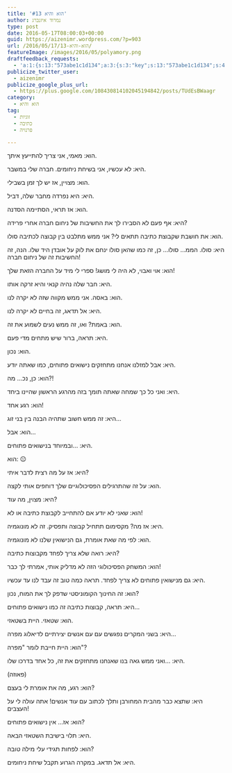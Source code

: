 ```yaml
---
title: 'הוא והיא #13'
author: נמרוד איזנברג
type: post
date: 2016-05-17T08:00:03+00:00
guid: https://aizenimr.wordpress.com/?p=903
url: /2016/05/17/הוא-והיא-13/
featureImage: /images/2016/05/polyamory.png
draftfeedback_requests:
  - 'a:1:{s:13:"573abe1c1d134";a:3:{s:3:"key";s:13:"573abe1c1d134";s:4:"time";s:10:"1463467548";s:7:"user_id";s:8:"91501967";}}'
publicize_twitter_user:
  - aizenimr
publicize_google_plus_url:
  - https://plus.google.com/108430814102045194842/posts/TUdEsBWaagr
category:
  - הוא והיא
tag:
  - זוגיות
  - כתיבה
  - פרנויה

---
```

<span lang="he-IL">הוא</span><span lang="en-US">: </span><span lang="he-IL">מאמי</span><span lang="en-US">, </span><span lang="he-IL">אני צריך להתייעץ איתך</span><span lang="en-US">.</span>

<span lang="he-IL">היא</span><span lang="en-US">: </span><span lang="he-IL">לא עכשיו</span><span lang="en-US">, אני בשיחת ניחומים. </span><span lang="he-IL">חברה שלי במשבר</span><span lang="en-US">.</span>

<span lang="he-IL">הוא</span><span lang="en-US">: </span><span lang="he-IL">מצויין</span><span lang="en-US">, </span><span lang="he-IL">אז יש לך זמן בשבילי</span><span lang="en-US">.</span>

<span lang="he-IL">היא</span><span lang="en-US">: </span><span lang="he-IL">היא נפרדה מחבר שלה</span><span lang="en-US">, </span><span lang="he-IL">דביל</span><span lang="en-US">.</span>

<span lang="he-IL">הוא</span><span lang="en-US">: </span><span lang="he-IL">אז תראי</span><span lang="en-US">, </span><span lang="he-IL">הסתיימה הסדנה</span><span lang="en-US">.</span>

<span lang="he-IL">היא</span><span lang="en-US">: </span><span lang="he-IL">אף פעם לא הסבירו לך את החשיבות של ניחום חברה אחרי פרידה</span><span lang="en-US">?</span>

<span lang="he-IL">הוא</span><span lang="en-US">: </span><span lang="he-IL">את חושבת שקבוצת כתיבה תתאים לי</span><span lang="en-US">? </span><span lang="he-IL">אני ממש מתלבט בין קבוצה לכתיבה סולו</span><span lang="en-US">.</span>

<span lang="he-IL">היא</span><span lang="en-US">: </span><span lang="he-IL">סולו</span><span lang="en-US">. </span><span lang="he-IL">הממ… סולו… כן</span><span lang="en-US">, </span><span lang="he-IL">זה כמו שהאן סולו ינחם את לוק על אובדן היד שלו.</span> <span lang="he-IL">הנה</span><span lang="en-US">, </span><span lang="he-IL">זה החשיבות זה של ניחום חברה</span><span lang="en-US">!</span>

<span lang="he-IL">הוא</span><span lang="en-US">: </span><span lang="he-IL">אוי ואבוי</span><span lang="en-US">, </span><span lang="he-IL">לא היה לי מושג</span><span lang="en-US">! </span><span lang="he-IL">ספרי לי מיד על החברה הזאת שלך</span><span lang="en-US">!</span>

<span lang="he-IL">היא</span><span lang="en-US">: </span><span lang="he-IL">חבר שלה נהיה קנאי והיא זרקה אותו</span><span lang="en-US">.</span>

<span lang="he-IL">הוא</span><span lang="en-US">: </span><span lang="he-IL">באסה</span><span lang="en-US">. </span><span lang="he-IL">אני ממש מקווה שזה לא יקרה לנו</span><span lang="en-US">.</span>

<span lang="he-IL">היא</span><span lang="en-US">: </span><span lang="he-IL">אל תדאג</span><span lang="en-US">, </span><span lang="he-IL">זה בחיים לא יקרה לנו</span><span lang="en-US">.</span>

<span lang="he-IL">הוא</span><span lang="en-US">: </span><span lang="he-IL">באמת</span><span lang="en-US">? </span><span lang="he-IL">ואו</span><span lang="en-US">, </span><span lang="he-IL">זה ממש נעים לשמוע את זה</span><span lang="en-US">.</span>

<span lang="he-IL">היא</span><span lang="en-US">: </span><span lang="he-IL">תראה</span><span lang="en-US">, </span><span lang="he-IL">ברור שיש מתחים מדי פעם</span><span lang="en-US">.</span>

<span lang="he-IL">הוא</span><span lang="en-US">: </span><span lang="he-IL">נכון</span><span lang="en-US">.</span>

<span lang="he-IL">היא</span><span lang="en-US">: </span><span lang="he-IL">אבל למזלנו אנחנו מתחזקים נישואים פתוחים</span><span lang="en-US">, </span><span lang="he-IL">כמו שאתה יודע</span><span lang="en-US">.</span>

<span lang="he-IL">הוא</span><span lang="en-US">: </span><span lang="he-IL">כן</span><span lang="en-US">, </span><span lang="he-IL">נכ… מה</span><span lang="en-US">?!</span>

<span lang="he-IL">היא</span><span lang="en-US">: </span><span lang="he-IL">ואני כל כך שמחה שאתה תומך בזה מהרגע הראשון שהיינו ביחד</span><span lang="en-US">.</span>

<span lang="he-IL">הוא</span><span lang="en-US">: </span><span lang="he-IL">רגע אחד</span><span lang="en-US">!</span>

<span lang="he-IL">היא</span><span lang="en-US">: </span><span lang="he-IL">זה ממש חשוב שתהיה הבנה בין בני זוג</span><span lang="en-US">&#8230;</span>

<span lang="he-IL">הוא</span><span lang="en-US">: </span><span lang="he-IL">אבל</span><span lang="en-US">&#8230;</span>

<span lang="he-IL">היא</span><span lang="en-US">: &#8230;</span><span lang="he-IL">ובמיוחד בנישואים פתוחים</span><span lang="en-US">.</span>

<span lang="he-IL">הוא</span><span lang="en-US">: 😐</span>

<span lang="he-IL">היא</span><span lang="en-US">: </span><span lang="he-IL">אז</span> <span lang="he-IL">על מה רצית לדבר איתי</span><span lang="en-US">?</span>

<span lang="he-IL">הוא</span><span lang="en-US">: </span><span lang="he-IL">על זה שהתרגילים הפסיכולוגיים שלך דוחפים אותי לקצה</span><span lang="en-US">.</span>

<span lang="he-IL">היא</span><span lang="en-US">: </span><span lang="he-IL">מצוין</span><span lang="en-US">, </span><span lang="he-IL">מה עוד</span><span lang="en-US">?</span>

<span lang="he-IL">הוא</span><span lang="en-US">: </span><span lang="he-IL">שאני לא יודע אם להתחייב לקבוצת כתיבה או לא</span><span lang="en-US">!</span>

<span lang="he-IL">היא</span><span lang="en-US">: </span><span lang="he-IL">אז מה</span><span lang="en-US">? </span><span lang="he-IL">מקסימום תתחיל קבוצה ותפסיק</span><span lang="en-US">. </span><span lang="he-IL">זה לא מונוגמיה</span><span lang="en-US">.</span>

<span lang="he-IL">הוא</span><span lang="en-US">: </span><span lang="he-IL">לפי מה שאת אומרת</span><span lang="en-US">, </span><span lang="he-IL">גם הנישואין שלנו לא מונוגמיה</span><span lang="en-US">.</span>

<span lang="he-IL">היא</span><span lang="en-US">: </span><span lang="he-IL">רואה שלא צריך לפחד מקבוצות כתיבה</span><span lang="en-US">?</span>

<span lang="he-IL">הוא</span><span lang="en-US">: </span><span lang="he-IL">המשחק הפסיכולוגי הזה לא מדליק אותי</span><span lang="en-US">, </span><span lang="he-IL">אמרתי לך כבר</span><span lang="en-US">!</span>

<span lang="he-IL">היא</span><span lang="en-US">: </span><span lang="he-IL">גם מנישואין פתוחים לא צריך לפחד</span><span lang="en-US">. </span><span lang="he-IL">תראה כמה טוב זה עבד לנו עד עכשיו</span><span lang="en-US">.</span>

<span lang="he-IL">הוא</span><span lang="en-US">: </span><span lang="he-IL">זה החינוך הקומוניסטי שדפק לך את המוח</span><span lang="en-US">, </span><span lang="he-IL">נכון</span><span lang="en-US">?</span>

<span lang="he-IL">היא</span><span lang="en-US">: </span><span lang="he-IL">תראה</span><span lang="en-US">, </span><span lang="he-IL">קבוצות כתיבה זה כמו נישואים פתוחים</span><span lang="en-US">&#8230;</span>

<span lang="he-IL">הוא</span><span lang="en-US">: </span><span lang="he-IL">שטאזי</span><span lang="en-US">. </span><span lang="he-IL">היית בשטאזי</span><span lang="en-US">.</span>

<span lang="he-IL">היא</span><span lang="en-US">: </span><span lang="he-IL">בשני המקרים נפגשים עם עם אנשים יצירתיים לדיאלוג מפרה</span><span lang="en-US">&#8230;</span>

<span lang="he-IL">הוא</span><span lang="en-US">: </span><span lang="he-IL">היית חייבת לומר </span><span lang="en-US">"</span><span lang="he-IL">מפרה</span><span lang="en-US">"?</span>

<span lang="he-IL">היא</span><span lang="en-US">: &#8230;</span><span lang="he-IL">ואני ממש גאה בנו שאנחנו מתחזקים את זה</span><span lang="en-US">, </span><span lang="he-IL">כל אחד בדרכו שלו</span><span lang="en-US">.</span>

<span lang="en-US">(</span><span lang="he-IL">פאוזה</span><span lang="en-US">)</span>

<span lang="he-IL">הוא</span><span lang="en-US">: </span><span lang="he-IL">רגע, מה את אומרת לי בעצם</span><span lang="en-US">?</span>

<span lang="he-IL">היא</span><span lang="en-US">: </span><span lang="he-IL">שתצא כבר מהבית המחורבן ותלך לכתוב עם עוד אנשים</span><span lang="en-US">! </span><span lang="he-IL">אתה עולה לי על העצבים</span><span lang="en-US">!</span>

<span lang="he-IL">הוא</span><span lang="en-US">: </span><span lang="he-IL">אז</span><span lang="en-US">&#8230; </span><span lang="he-IL">אין נישואים פתוחים</span><span lang="en-US">?</span>

<span lang="he-IL">היא</span><span lang="en-US">: </span><span lang="he-IL">תלוי בישיבת השטאזי הבאה.</span>

הוא: לפחות תגידי עלי מילה טובה?

היא: אל תדאג. במקרה הגרוע תקבל שיחת ניחומים.